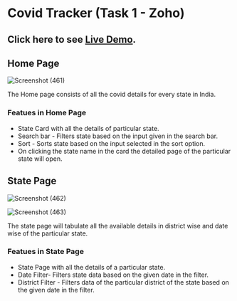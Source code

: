 # Covid Tracker (Task 1 - Zoho)

## Click here to see <a href="https://covid-tracker-task1-zoho.vercel.app/">Live Demo</a>.

## Home Page

![Screenshot (461)](https://user-images.githubusercontent.com/44440927/146941643-f8365df6-9293-4efe-9ad3-b4d9d1fbb75d.png)

The Home page consists of all the covid details for every state in India.

### Featues in Home Page

  <ul>
  <li>State Card with all the details of particular state.</li>
  <li>Search bar - Filters state based on the input given in the search bar.</li>
  <li>Sort - Sorts state based on the input selected in the sort option.</li>
  <li>On clicking the state name in the card the detailed page of the particular state will open.</li>
</ul>

## State Page

![Screenshot (462)](https://user-images.githubusercontent.com/44440927/146942549-8711ac4d-7fa4-42e5-b605-06ec670390d8.png)

![Screenshot (463)](https://user-images.githubusercontent.com/44440927/146942658-1b5a189a-bfc1-4ae8-afc1-26679c9f26bb.png)

The state page will tabulate all the available details in district wise and date wise of the particular state.

### Featues in State Page

  <ul>
  <li>State Page with all the details of a particular state.</li>
  <li>Date Filter- Filters state data based on the given date in the filter.</li>
  <li>District Filter - Filters data of the particular district of the state based on the given date in the filter.</li>
</ul>
